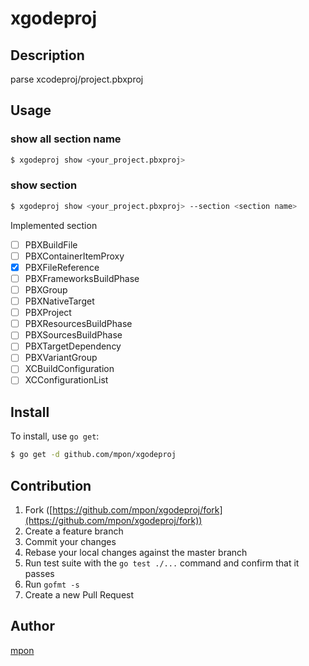 # xgodeproj

## Description

parse xcodeproj/project.pbxproj

## Usage

### show all section name

```bash
$ xgodeproj show <your_project.pbxproj>
```

### show section

```bash
$ xgodeproj show <your_project.pbxproj> --section <section name>
```

Implemented section

- [ ] PBXBuildFile
- [ ] PBXContainerItemProxy
- [x] PBXFileReference
- [ ] PBXFrameworksBuildPhase
- [ ] PBXGroup
- [ ] PBXNativeTarget
- [ ] PBXProject
- [ ] PBXResourcesBuildPhase
- [ ] PBXSourcesBuildPhase
- [ ] PBXTargetDependency
- [ ] PBXVariantGroup
- [ ] XCBuildConfiguration
- [ ] XCConfigurationList

## Install

To install, use `go get`:

```bash
$ go get -d github.com/mpon/xgodeproj
```

## Contribution

1. Fork ([https://github.com/mpon/xgodeproj/fork](https://github.com/mpon/xgodeproj/fork))
1. Create a feature branch
1. Commit your changes
1. Rebase your local changes against the master branch
1. Run test suite with the `go test ./...` command and confirm that it passes
1. Run `gofmt -s`
1. Create a new Pull Request

## Author

[mpon](https://github.com/mpon)
